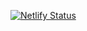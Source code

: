 [![Netlify Status](https://api.netlify.com/api/v1/badges/684ae5a6-e33d-4bb3-b149-acbcb47b3a61/deploy-status)](https://app.netlify.com/sites/unruffled-montalcini-05e764/deploys)
